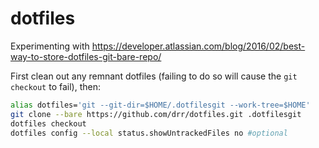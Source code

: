 # dotfiles
Experimenting with https://developer.atlassian.com/blog/2016/02/best-way-to-store-dotfiles-git-bare-repo/

First clean out any remnant dotfiles (failing to do so will cause the `git checkout` to fail), then:

```sh
alias dotfiles='git --git-dir=$HOME/.dotfilesgit --work-tree=$HOME'
git clone --bare https://github.com/drr/dotfiles.git .dotfilesgit
dotfiles checkout
dotfiles config --local status.showUntrackedFiles no #optional
```
